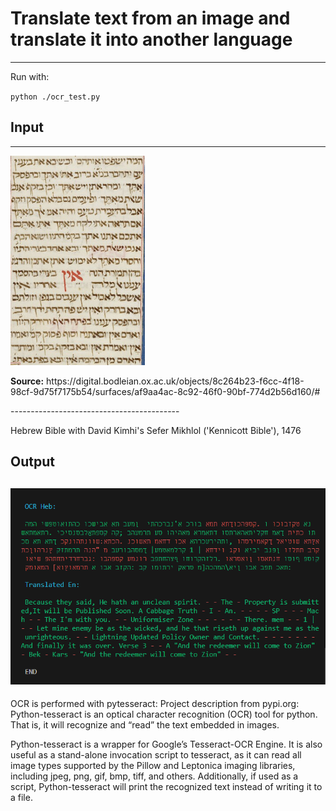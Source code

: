 # Translate text from an image and translate it into another language
--------------------------------

<p>Run with:</p> 
<code>python ./ocr_test.py</code>

## Input
-------------------------------------------------
![Kennicott Bible Excerpt](image.png)

<p><strong>Source:</strong> https://digital.bodleian.ox.ac.uk/objects/8c264b23-f6cc-4f18-98cf-9d75f7175b54/surfaces/af9aa4ac-8c92-46f0-90bf-774d2b56d160/#</p>
------------------------------------------

Hebrew Bible with David Kimhi's Sefer Mikhlol ('Kennicott Bible'), 1476

Output
------------------------------------------
![Kennikcott_bible_fol_439r.PNG](example_output_Bodleian_Kennicott_bible_fol_439r.PNG)
--

OCR is performed with pytesseract:
Project description from pypi.org:
Python-tesseract is an optical character recognition (OCR) tool for python. That is, it will recognize and “read” the text embedded in images.

Python-tesseract is a wrapper for Google’s Tesseract-OCR Engine. It is also useful as a stand-alone invocation script to tesseract, as it can read all image types supported by the Pillow and Leptonica imaging libraries, including jpeg, png, gif, bmp, tiff, and others. Additionally, if used as a script, Python-tesseract will print the recognized text instead of writing it to a file.
